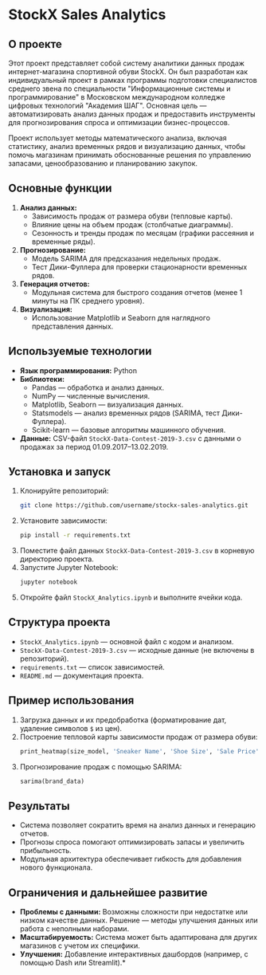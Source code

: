 
# StockX Sales Analytics

## О проекте
Этот проект представляет собой систему аналитики данных продаж интернет-магазина спортивной обуви StockX. Он был разработан как индивидуальный проект в рамках программы подготовки специалистов среднего звена по специальности "Информационные системы и программирование" в Московском международном колледже цифровых технологий "Академия ШАГ". Основная цель — автоматизировать анализ данных продаж и предоставить инструменты для прогнозирования спроса и оптимизации бизнес-процессов.

Проект использует методы математического анализа, включая статистику, анализ временных рядов и визуализацию данных, чтобы помочь магазинам принимать обоснованные решения по управлению запасами, ценообразованию и планированию закупок.

## Основные функции
1. **Анализ данных:**
   - Зависимость продаж от размера обуви (тепловые карты).
   - Влияние цены на объем продаж (столбчатые диаграммы).
   - Сезонность и тренды продаж по месяцам (графики рассеяния и временные ряды).
2. **Прогнозирование:**
   - Модель SARIMA для предсказания недельных продаж.
   - Тест Дики-Фуллера для проверки стационарности временных рядов.
3. **Генерация отчетов:**
   - Модульная система для быстрого создания отчетов (менее 1 минуты на ПК среднего уровня).
4. **Визуализация:**
   - Использование Matplotlib и Seaborn для наглядного представления данных.

## Используемые технологии
- **Язык программирования:** Python
- **Библиотеки:**
  - Pandas — обработка и анализ данных.
  - NumPy — численные вычисления.
  - Matplotlib, Seaborn — визуализация данных.
  - Statsmodels — анализ временных рядов (SARIMA, тест Дики-Фуллера).
  - Scikit-learn — базовые алгоритмы машинного обучения.
- **Данные:** CSV-файл `StockX-Data-Contest-2019-3.csv` с данными о продажах за период 01.09.2017–13.02.2019.

## Установка и запуск
1. Клонируйте репозиторий:
   ```bash
   git clone https://github.com/username/stockx-sales-analytics.git
   ```
2. Установите зависимости:
   ```bash
   pip install -r requirements.txt
   ```
3. Поместите файл данных `StockX-Data-Contest-2019-3.csv` в корневую директорию проекта.
4. Запустите Jupyter Notebook:
   ```bash
   jupyter notebook
   ```
5. Откройте файл `StockX_Analytics.ipynb` и выполните ячейки кода.

## Структура проекта
- `StockX_Analytics.ipynb` — основной файл с кодом и анализом.
- `StockX-Data-Contest-2019-3.csv` — исходные данные (не включены в репозиторий).
- `requirements.txt` — список зависимостей.
- `README.md` — документация проекта.

## Пример использования
1. Загрузка данных и их предобработка (форматирование дат, удаление символов `$` из цен).
2. Построение тепловой карты зависимости продаж от размера обуви:
   ```python
   print_heatmap(size_model, 'Sneaker Name', 'Shoe Size', 'Sale Price')
   ```
3. Прогнозирование продаж с помощью SARIMA:
   ```python
   sarima(brand_data)
   ```

## Результаты
- Система позволяет сократить время на анализ данных и генерацию отчетов.
- Прогнозы спроса помогают оптимизировать запасы и увеличить прибыльность.
- Модульная архитектура обеспечивает гибкость для добавления нового функционала.

## Ограничения и дальнейшее развитие
- **Проблемы с данными:** Возможны сложности при недостатке или низком качестве данных. Решение — методы улучшения данных или работа с неполными наборами.
- **Масштабируемость:** Система может быть адаптирована для других магазинов с учетом их специфики.
- **Улучшения:** Добавление интерактивных дашбордов (например, с помощью Dash или Streamlit).*  
